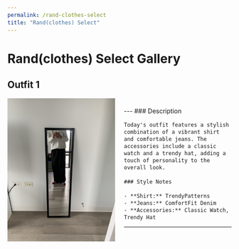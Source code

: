 ```yaml
---
permalink: /rand-clothes-select
title: "Rand(clothes) Select"
---
```


# Rand(clothes) Select Gallery

## Outfit 1

<div style="display: flex; align-items: center; justify-content: space-between; margin-bottom: 40px;">

  <!-- Left side: Image -->
  <div style="flex: 1; margin-right: 20px;">
    <img src="./assets/Nov&apos;23.jpg" alt="Outfit 1 Image" style="max-width: 100%;">
  </div>

  <!-- Right side: Text -->
  <div style="flex: 1;">
  ---
    ### Description

    Today's outfit features a stylish combination of a vibrant shirt and comfortable jeans. The accessories include a classic watch and a trendy hat, adding a touch of personality to the overall look.

    ### Style Notes

    - **Shirt:** TrendyPatterns
    - **Jeans:** ComfortFit Denim
    - **Accessories:** Classic Watch, Trendy Hat

---

  </div>

</div>
